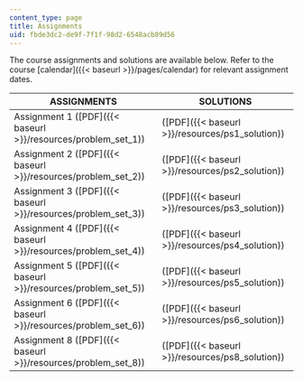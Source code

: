 ```yaml
---
content_type: page
title: Assignments
uid: fbde3dc2-de9f-7f1f-98d2-6548acb89d56
---
```


The course assignments and solutions are available below. Refer to the course [calendar]({{< baseurl >}}/pages/calendar) for relevant assignment dates.

| ASSIGNMENTS | SOLUTIONS |
| --- | --- |
| Assignment 1 ([PDF]({{< baseurl >}}/resources/problem_set_1)) | ([PDF]({{< baseurl >}}/resources/ps1_solution)) |
| Assignment 2 ([PDF]({{< baseurl >}}/resources/problem_set_2)) | ([PDF]({{< baseurl >}}/resources/ps2_solution)) |
| Assignment 3 ([PDF]({{< baseurl >}}/resources/problem_set_3)) | ([PDF]({{< baseurl >}}/resources/ps3_solution)) |
| Assignment 4 ([PDF]({{< baseurl >}}/resources/problem_set_4)) | ([PDF]({{< baseurl >}}/resources/ps4_solution)) |
| Assignment 5 ([PDF]({{< baseurl >}}/resources/problem_set_5)) | ([PDF]({{< baseurl >}}/resources/ps5_solution)) |
| Assignment 6 ([PDF]({{< baseurl >}}/resources/problem_set_6)) | ([PDF]({{< baseurl >}}/resources/ps6_solution)) |
| Assignment 8 ([PDF]({{< baseurl >}}/resources/problem_set_8)) | ([PDF]({{< baseurl >}}/resources/ps8_solution))